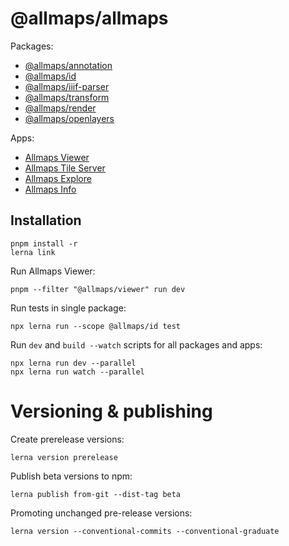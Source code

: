 # @allmaps/allmaps

Packages:

- [@allmaps/annotation](packages/annotation)
- [@allmaps/id](packages/id)
- [@allmaps/iiif-parser](packages/iiif-parser)
- [@allmaps/transform](packages/transform)
- [@allmaps/render](packages/render)
- [@allmaps/openlayers](packages/openlayers)

Apps:

- [Allmaps Viewer](apps/viewer)
- [Allmaps Tile Server](apps/tileserver)
- [Allmaps Explore](apps/explore)
- [Allmaps Info](apps/info)

## Installation

    pnpm install -r
    lerna link

Run Allmaps Viewer:

    pnpm --filter "@allmaps/viewer" run dev

 Run tests in single package:

    npx lerna run --scope @allmaps/id test

Run `dev` and `build --watch` scripts for all packages and apps:

    npx lerna run dev --parallel
    npx lerna run watch --parallel

# Versioning & publishing

Create prerelease versions:

    lerna version prerelease

Publish beta versions to npm:

    lerna publish from-git --dist-tag beta

Promoting unchanged pre-release versions:

    lerna version --conventional-commits --conventional-graduate
